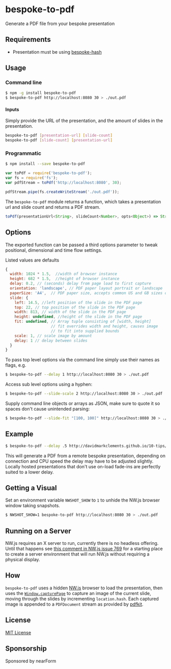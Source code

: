 # bespoke-to-pdf

Generate a PDF file from your bespoke presentation 

## Requirements

* Presentation must be using [bespoke-hash][]

## Usage

### Command line
```sh
$ npm -g install bespoke-to-pdf
$ bespoke-to-pdf http://localhost:8080 30 > ./out.pdf
```

#### Inputs

Simply provide the URL of the presentation, and the 
amount of slides in the presentation.

```sh
bespoke-to-pdf [presentation-url] [slide-count]
bespoke-to-pdf [slide-count] [presentation-url]
```

### Programmatic
```sh
$ npm install --save bespoke-to-pdf
```

```js
var toPdf = require('bespoke-to-pdf');
var fs = require('fs');
var pdfStream = toPdf('http://localhost:8080', 30);

pdfStream.pipe(fs.createWriteStream('./out.pdf'));
```

The `bespoke-to-pdf` module returns a function, which 
takes a presentation url and slide count and returns
a PDF stream. 

```js
toPdf(presentationUrl<String>, slideCount<Number>, opts<Object>) => Stream
```

## Options

The exported function can be passed a third options parameter to 
tweak positional, dimensional and time flow settings.

Listed values are defaults

```js
{
  width: 1024 * 1.5,  //width of browser instance
  height: 682 * 1.5,  //height of browser instance
  delay: 0.2, // (seconds) delay from page load to first capture
  orientation: 'landscape', // PDF paper layout portrait or landscape 
  paperSize: 'A4',  // PDF paper size, accepts common US and GB sizes or an array tuple consisting of [width, height]
  slide: {
    left: 14.5, //left position of the slide in the PDF page
    top: 22, // top position of the slide in the PDF page
    width: 813, // width of the slide in the PDF page
    height: undefined, //height of the slide in the PDF page
    fit: undefined, // Array tuple consisting of [width, height]
                    // fit overrides width and height, causes image
                    // to fit into supplied bounds
    scale: 1, // scale image by amount
    delay: 1 // delay between slides
  }
}
```

To pass top level options via the command line simply use their
names as flags, e.g.

```sh
$ bespoke-to-pdf --delay 1 http://localhost:8080 30 > ./out.pdf
```

Access sub level options using a hyphen:

```sh
$ bespoke-to-pdf --slide-scale 2 http://localhost:8080 30 > ./out.pdf
```

Supply command line objects or arrays as JSON, 
make sure to quote it so spaces don't cause unintended parsing:

```sh
$ bespoke-to-pdf --slide-fit "[100, 100]" http://localhost:8080 30 > ./out.pdf
```

## Example

```sh
$ bespoke-to-pdf --delay .5 http://davidmarkclements.github.io/10-tips/ 71 > 10-tips.pdf
```

This will generate a PDF from a remote bespoke presentation, 
depending on connection and CPU speed the delay may have 
to be adjusted slightly. Locally hosted presentations that
don't use on-load fade-ins are perfectly suited to a lower
delay. 

## Getting a Visual

Set an environment variable `NWSHOT_SHOW` to `1` to unhide
the NW.js browser window taking snapshots.

```sh
$ NWSHOT_SHOW=1 bespoke-to-pdf http://localhost:8080 30 > ./out.pdf
```

## Running on a Server

NW.js requires an X server to run, currently there is no
headless offering. Until that happens see [this comment in
NW.js issue 769](https://github.com/nwjs/nw.js/issues/769#issuecomment-40787394) for a starting place to create a server environment that
will run NW.js without requiring a physical display.

## How

`bespoke-to-pdf` uses a hidden [NW.js](http://nwjs.io/) browser
to load the presentation, then uses the [`Window.capturePage`](https://github.com/nwjs/nw.js/wiki/Window#windowcapturepagecallback--image_format-config_object-) to capture an image of the current slide, moving
through the slides by incrementing `location.hash`. Each
captured image is appended to a `PDFDocument` stream as provided
by [pdfkit](https://www.npmjs.com/package/pdfkit).

## License

[MIT License](http://en.wikipedia.org/wiki/MIT_License)

## Sponsorship

Sponsored by nearForm

[bespoke-hash]: https://www.npmjs.com/package/bespoke-hash